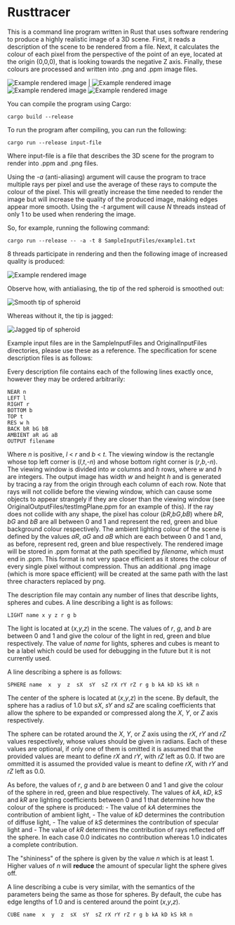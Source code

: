 # Rusttracer
This is a command line program written in Rust that uses software rendering to produce
a highly realistic image of a 3D scene.
First, it reads a description of the scene to be rendered from a file.
Next, it calculates the colour of each pixel from the perspective of the point of an 
eye, located at the origin (0,0,0), that is looking towards the negative Z axis.
Finally, these colours are processed and written into .png and .ppm image files.

![Example rendered image](SampleOutputFiles/example3.png)  | ![Example rendered image](SampleOutputFiles/whale.png)
![Example rendered image](SampleOutputFiles/example2.png)
![Example rendered image](SampleOutputFiles/example1.png) 


You can compile the program using Cargo: 

    cargo build --release

To run the program after compiling, you can run the following:

    cargo run --release input-file 

Where input-file is a file that describes the 3D scene for the program to render into .ppm and .png files. 

Using the *-a* (anti-aliasing) argument will cause the program to trace multiple rays per pixel and use the average of these rays to compute the colour of the pixel. 
This will greatly increase the time needed to render the image but will increase the quality of the produced image, making edges appear more smooth.
Using the *-t* <N> argument will cause *N* threads instead of only 1 to be used when rendering the image.

So, for example, running the following command:

	cargo run --release -- -a -t 8 SampleInputFiles/example1.txt

8 threads participate in rendering and then the following image of increased quality is produced: 

![Example rendered image](SampleOutputFiles/antialiased_example1.png)

Observe how, with antialiasing, the tip of the red spheroid is smoothed out:

![Smooth tip of spheroid](smooth.jpg)

Whereas without it, the tip is jagged:

![Jagged tip of spheroid](jaggies.jpg)

Example input files are in the SampleInputFiles and OriginalInputFiles directories,
please use these as a reference.
The specification for scene description files is as follows:

Every description file contains each of the following lines exactly once, however they may be ordered arbitrarily: 

	NEAR n
	LEFT l
	RIGHT r
	BOTTOM b
	TOP t
    RES w h
	BACK bR bG bB
    AMBIENT aR aG aB
	OUTPUT filename

Where *n* is positive, *l* < *r* and *b* < *t*.
The viewing window is the rectangle whose top left corner is (*l*,*t*,*-n*) and whose bottom right corner is (*r*,*b*,*-n*).
The viewing window is divided into *w* columns and *h* rows,
where *w* and *h* are integers.
The output image has width *w* and height *h* and is generated by tracing a ray from the origin through each column of each row.
Note that rays will not collide before the viewing window, which 
can cause some objects to appear strangely if they are closer than the viewing window (see OriginalOutputFiles/testImgPlane.ppm for an example of this).
If the ray does not collide with any shape, the pixel has colour (*bR*,*bG*,*bB*) where *bR*, *bG* and *bB* are all between 0 and 1 and represent the red, green and blue background colour respectively.
The ambient lighting colour of the scene is defined by the values *aR*, *aG* and *aB* which are each between 
0 and 1 and, as before, represent red, green and blue respectively.
The rendered image will be stored in .ppm format at the path specified by *filename*, which must end in .ppm. 
This format is not very space efficient as it stores the colour of every single pixel without compression.
Thus an additional .png image (which is more space efficient) will be created at the same path with the last three characters replaced by png.

The description file may contain any number of lines that describe lights, spheres and cubes.
A line describing a light is as follows:

	LIGHT name x y z r g b 

The light is located at (*x*,*y*,*z*) in the scene. The values of *r*, *g*, and *b*
are between 0 and 1 and give the colour of the light in red, green and blue respectively. The value of *name* for lights, spheres and cubes is meant to be a label which could be used for debugging in the future but it is not currently used.

A line describing a sphere is as follows:

	SPHERE name  x  y  z  sX  sY  sZ rX rY rZ r g b kA kD kS kR n

The center of the sphere is located at (*x*,*y*,*z*) in the scene. By default, the sphere has a radius of 1.0
but *sX*, *sY* and *sZ* are scaling coefficients that allow the sphere to be expanded or compressed 
along the *X*, *Y*, or *Z* axis respectively.

The sphere can be rotated around the *X*, *Y*, or *Z* axis using the *rX*, *rY* and *rZ* values 
respectively, whose values should be given in radians. 
Each of these values are optional, if only one of them is omitted it is assumed that the provided values are meant to define *rX* and *rY*, with *rZ* left as 0.0. If two are ommitted it is assumed the provided value is meant to define *rX*, with *rY* and *rZ* left as 0.0.

As before, the values of *r*, *g* and *b* are between 0 and 1 and give the colour of the sphere in red, green and blue respectively. The values of *kA*, *kD*, *kS* and *kR* are lighting coefficients between 0 and 1 
that determine how the colour of the sphere is produced:
	- The value of *kA* determines the contribution of ambient light, 
	- The value of *kD* determines the contribution of diffuse light,
	- The value of *kS* determines the contribution of specular light and
	- The value of *kR* determines the contribution of rays reflected off the sphere.
In each case 0.0 indicates no contribution whereas 1.0 indicates a complete contribution.

The "shininess" of the sphere is given by the value *n* which is at least 1. Higher values of *n* will **reduce** the amount of specular light the sphere gives off.
	
A line describing a cube is very similar, with the semantics of the parameters being the same 
as those for spheres. By default, the cube has edge lengths of 1.0 and is centered around the 
point (*x*,*y*,*z*).
	
	CUBE name  x  y  z  sX  sY  sZ rX rY rZ r g b kA kD kS kR n


	